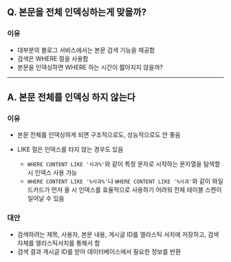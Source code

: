 ## Q. 본문을 전체 인덱싱하는게 맞을까?

### 이유
- 대부분의 블로그 서비스에서는 본문 검색 기능을 제공함
- 검색은 WHERE 절을 사용함
- 본문을 인덱싱하면 WHERE 하는 시간이 짧아지지 않을까?

---

## A. 본문 전체를 인덱싱 하지 않는다

### 이유
- 본문 전체를 인덱싱하게 되면 구조적으로도, 성능적으로도 안 좋음
- LIKE 절은 인덱스를 타지 않는 경우도 있음
  
  - `WHERE CONTENT LIKE '사과%'`와 같이 특정 문자로 시작하는 문자열을 탐색할 시 인덱스 사용 가능
  - `WHERE CONTENT LIKE '%사과%'`나  `WHERE CONTENT LIKE '%사과'`와 같이 와일드카드가 먼저 올 시 인덱스를 효율적으로 사용하기 어려워 전체 테이블 스캔이 일어날 수 있음

### 대안
- 검색하려는 제목, 사용자, 본문 내용, 게시글 ID를 엘라스틱 서치에 저장하고, 검색 자체를 엘라스틱서치를 통해서 함
- 검색 결과 게시글 ID를 받아 데이터베이스에서 필요한 정보를 반환
